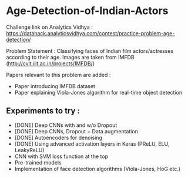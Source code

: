 # Age-Detection-of-Indian-Actors

Challenge link on Analytics Vidhya : https://datahack.analyticsvidhya.com/contest/practice-problem-age-detection/

Problem Statement : Classifying faces of Indian film actors/actresses according to their age. Images are taken from IMFDB (http://cvit.iiit.ac.in/projects/IMFDB/)

Papers relevant to this problem are added : 

- Paper introducing IMFDB dataset 
- Paper explaining Viola-Jones algorithm for real-time object detection


## Experiments to try :

- [DONE] Deep CNNs with and w/o Dropout
- [DONE] Deep CNNs, Dropout + Data augmentation
- [DONE] Autoencoders for denoising
- [DONE] Using advanced activation layers in Keras (PReLU, ELU, LeakyReLU)
- CNN with SVM loss function at the top
- Pre-trained models
- Implementation of face detection algorithms (Viola-Jones, HoG etc.)


